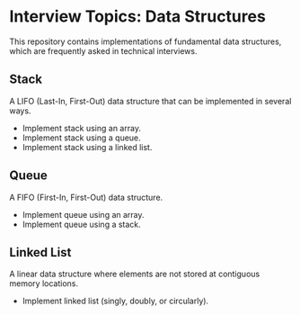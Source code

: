 # Interview Topics: Data Structures

This repository contains implementations of fundamental data structures, which are frequently asked in technical interviews.

## Stack
A LIFO (Last-In, First-Out) data structure that can be implemented in several ways.
- Implement stack using an array.
- Implement stack using a queue.
- Implement stack using a linked list.

## Queue
A FIFO (First-In, First-Out) data structure.
- Implement queue using an array.
- Implement queue using a stack.

## Linked List
A linear data structure where elements are not stored at contiguous memory locations.
- Implement linked list (singly, doubly, or circularly).
